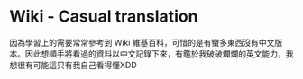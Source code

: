 # Wiki - Casual translation
因為學習上的需要常常參考到 Wiki 維基百科，可惜的是有蠻多東西沒有中文版本。因此想順手將看過的資料以中文記錄下來，有鑑於我破破爛爛的英文能力，我想很有可能這只有我自己看得懂XDD

